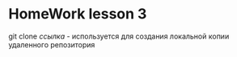 # HomeWork lesson 3

git clone *ссылка* - используется для создания локальной копии удаленного репозитория
